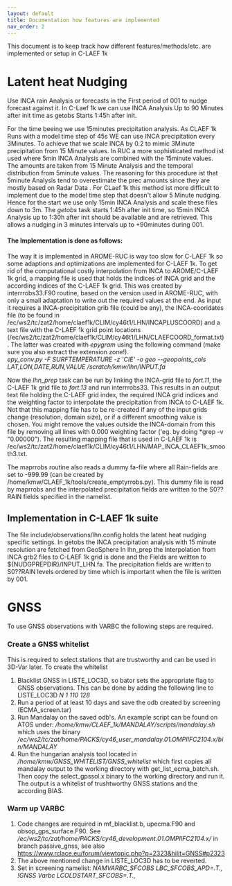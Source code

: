 ```yaml
---
layout: default
title: Documentation how features are implemented
nav_order: 2
---
```


This document is to keep track how different features/methods/etc. are implemented or setup in C-LAEF 1k


# Latent heat Nudging

Use INCA rain Analysis or forecasts in the First period of 001 to nudge forecast against it.
In C-Laef 1k we can use INCA Analysis Up to 90 Minutes after init time as getobs Starts 1:45h after init.

For the time beeing we use 15minutes precipitation analysis. As CLAEF 1k Runs with a model time step of 45s WE can use INCA precipitation every 3Minutes. To achieve that we scale INCA by 0.2 to mimic 3Minute precipitation from 15 Minute values. 
In RUC a more sophisticated method ist used where 5min INCA Analysis are combined with the 15minute values. The amounts are taken from 15 Minute Analysis and the temporal distribution from 5minute values. The reasoning for this procedure ist that 5minute Analysis tend to overestimate the prec amounts since they are mostly based on Radar Data . For CLaef 1k this method ist more difficult to implement due to the model time step that doesn't allow 5 Minute nudging. Hence for the start we use only 15min INCA Analysis and scale these files down to 3m. The *getobs* task starts 1:45h after init time, so 15min INCA Analysis up to 1:30h after init should be available and are retrieved. This allows a nudging in 3 minutes intervals up to +90minutes during 001.

#### The Implementation is done as follows:
The way it is implemented in AROME-RUC is way too slow for C-LAEF 1k so some adaptions and optimizations are implemented for C-LAEF 1k. To get rid of the computational costly interpolation from INCA to AROME/C-LAEF 1k grid, a mapping file is used that holds the indices of INCA grid and the according indices of the C-LAEF 1k grid. This was created by interrrobs33.F90 routine, based on the version used in AROME-RUC, with only a small adaptation to write out the required values at the end. As input it requires a INCA-precipitation grib file (could be any), the INCA-cooridates file (to be found in /ec/ws2/tc/zat2/home/claef1k/CLIM/cy46t1/LHN/INCAPLUSCOORD) and a text file with the C-LAEF 1k grid point locations (/ec/ws2/tc/zat2/home/claef1k/CLIM/cy46t1/LHN/CLAEFCOORD_format.txt). The latter was created with *epygram* using the following command (make sure you also extract the extension zone!).  
*epy_conv.py -F SURFTEMPERATURE -z 'CIE' -o geo --geopoints_cols LAT,LON,DATE,RUN,VALUE /scratch/kmw/lhn/INPUT.fa*

Now the *lhn_prep* task can be run by linking the INCA-grid file to *fort.11*, the C-LAEF 1k grid file to *fort.13* and run interrrobs33. This results in an output text file holding the C-LAEF grid index, the required INCA grid indices and the weighting factor to interpolate the precipitation from INCA to C-LAEF 1k. Not that this mapping file has to be re-created if any of the input grids change (resolution, domain size), or if a different smoothing value is chosen. 
You might remove the values outside the INCA-domain from this file by removing all lines with 0.000 weighting factor ('eg. by doing *grep -v "0.00000"). The resulting mapping file that is used in C-LAEF 1k is /ec/ws2/tc/zat2/home/claef1k/CLIM/cy46t1/LHN/MAP_INCA_CLAEF1k_smooth3.txt.

The maprrobs routine also reads a dummy fa-file where all Rain-fields are set to -999.99 (can be created by /home/kmw/CLAEF_1k/tools/create_emptyrrobs.py). This dummy file is read by maprrobs and the interpolated precipitation fields are written to the S0??RAIN fields specified in the namelist.

## Implementation in C-LAEF 1k suite
The file include/observations/lhn.config holds the latent heat nudging specific settings. 
In getobs the INCA precipitation analysis with 15 minute resolution are fetched from GeoSphere
In lhn_prep the Interpolation from INCA grb2 files to C-LAEF 1k grid is done and the Fields are written to ${NUDGPREPDIR}/INPUT_LHN.fa. The precipitation fields are written to S0??RAIN levels ordered by time which is important when the file is written by 001.



# GNSS 
To use GNSS observations with VARBC the following steps are required.
### Create a GNSS whitelist
This is required to select stations that are trustworthy and can be used in 3D-Var later. To create the whitelist  
1) Blacklist GNSS in LISTE_LOC3D, so bator sets the appropriate flag to GNSS observations. This can be done by adding the following line to LISTE_LOC3D 
*N  1 110              128*
2) Run a period of at least 10 days and save the odb created by screening (ECMA_screen.tar)
3) Run Mandalay on the saved odb's. An example script can be found on ATOS under: */home/kmw/CLAEF_1k/MANDALAY/scripts/mandalay.sh* which uses the binary */ec/ws2/tc/zat/home/PACKS/cy46_user_mandalay.01.OMPIIFC2104.x/bin/MANDALAY*
4) Run the hungarian analysis tool located in */home/kmw/GNSS_WHITELIST/GNSS_whitelist* which first copies all mandalay output to the working directory with get_list_ecma_batch.sh. Then copy the select_gpssol.x binary to the working directory and run it. The output is a whitelist of trushtworthy GNSS stations and the according BIAS.

### Warm up VARBC
1) Code changes are required in mf_blacklist.b, upecma.F90 and obsop_gps_surface.F90. See */ec/ws2/tc/zat/home/PACKS/cy46_development.01.OMPIIFC2104.x/* in branch passive_gnss, see also https://www.rclace.eu/forum/viewtopic.php?p=2323&hilit=GNSS#p2323
2) The above mentioned change in LISTE_LOC3D has to be reverted. 
3) Set in screening namelist: 
*NAMVARBC_SFCOBS
  LBC_SFCOBS_APD=.T.,   !GNSS Varbc
  LCOLDSTART_SFCOBS=.T.,*

